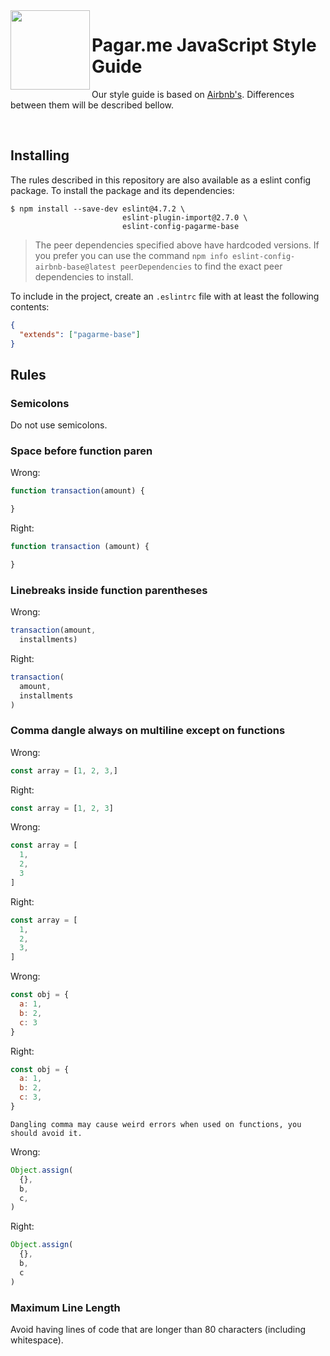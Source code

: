 <img src="https://avatars1.githubusercontent.com/u/3846050?v=4&s=200" width="127px" height="127px" align="left"/>

# Pagar.me JavaScript Style Guide

Our style guide is based on [Airbnb's](https://github.com/airbnb/javascript). Differences between them will be described bellow.

<br>

## Installing

The rules described in this repository are also available as a eslint
config package. To install the package and its dependencies:

```shell
$ npm install --save-dev eslint@4.7.2 \
                         eslint-plugin-import@2.7.0 \
                         eslint-config-pagarme-base
```

> The peer dependencies specified above have hardcoded versions.
> If you prefer you can use the command
> `npm info eslint-config-airbnb-base@latest peerDependencies`
> to find the exact peer dependencies to install.

To include in the project, create an `.eslintrc` file with at least the
following contents:

```json
{
  "extends": ["pagarme-base"]
}
```

## Rules

### Semicolons

Do not use semicolons.

### Space before function paren

Wrong:
```js
function transaction(amount) {

}
```

Right:
```js
function transaction (amount) {

}
```

### Linebreaks inside function parentheses

Wrong:
```js
transaction(amount,
  installments)
```

Right:
```js
transaction(
  amount,
  installments
)
```

### Comma dangle always on multiline except on functions

Wrong:
```js
const array = [1, 2, 3,]
```

Right:
```js
const array = [1, 2, 3]
```

Wrong:
```js
const array = [
  1,
  2,
  3
]
```

Right:
```js
const array = [
  1,
  2,
  3,
]
```

Wrong:
```js
const obj = {
  a: 1,
  b: 2,
  c: 3
}
```

Right:
```js
const obj = {
  a: 1,
  b: 2,
  c: 3,
}
```

`Dangling comma may cause weird errors when used on functions, you should avoid it.`

Wrong:
```js
Object.assign(
  {},
  b,
  c,
)
```

Right:
```js
Object.assign(
  {},
  b,
  c
)
```

### Maximum Line Length

Avoid having lines of code that are longer than 80 characters (including
whitespace).
